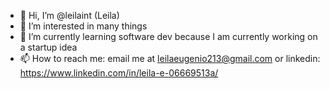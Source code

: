 - 👋 Hi, I’m @leilaint (Leila)
- 👀 I’m interested in many things
- 🌱 I’m currently learning software dev because I am currently working on a startup idea
- 📫 How to reach me: email me at leilaeugenio213@gmail.com or linkedin: https://www.linkedin.com/in/leila-e-06669513a/

<!---
leilaint/leilaint is a ✨ special ✨ repository because its `README.md` (this file) appears on your GitHub profile.
You can click the Preview link to take a look at your changes.
--->
